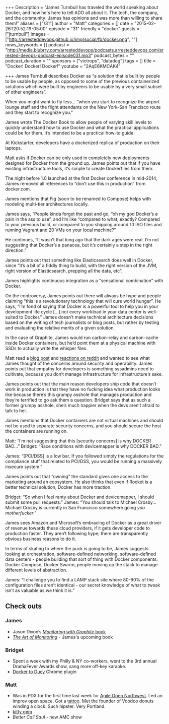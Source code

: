 +++
Description = "James Turnbull has traveled the world speaking about Docker, and now he's here to tell ADO all about it. The tech, the company, and the community: James has opinions and was more than willing to share them!"
aliases = ["/31"]
author = "Matt"
categories = []
date = "2015-02-26T20:52:19-05:00"
episode = "31"
friendly = "docker"
guests = ["jturnbull"]
images = ["http://arresteddevops.github.io/img/social/fb/docker.png", ""]
news_keywords = []
podcast = "http://media.blubrry.com/arresteddevops/podcasts.arresteddevops.com/arrested-devops-podcast-episode031.mp3"
podcast_bytes = ""
podcast_duration = ""
sponsors = ["victrops", "datadog"]
tags = []
title = "Docker! Docker! Docker!"
youtube = "2AqE6KMCAK4"

+++
James Turnbull describes Docker as “a solution that is built by people to be usable by people, as opposed to some of the previous containerized solutions which were built by engineers to be usable by a very small subset of other engineers”.

When you might want to fly less… “when you start to recognize the airport lounge staff and the flight attendants on the New York-San Francisco route and they start to recognize you.”

James wrote The Docker Book to allow people of varying skill levels to quickly understand how to use Docker and what the practical applications could be for them. It’s intended to be a practical how-to guide.

At Kickstarter, developers have a dockerized replica of production on their laptops.

Matt asks if Docker can be only used in completely new deployments designed for Docker from the ground up. James points out that if you have existing infrastructure tools, it’s simple to create Dockerfiles from them.

The night before 1.0 launched at the first Docker conference in mid-2014, James removed all references to “don’t use this in production” from docker.com.

James mentions that Fig (soon to be renamed to Compose) helps with modeling multi-tier architectures locally.

James says, “People kinda forget the past and go, “oh my god Docker’s a pain in the ass to use”, and I’m like “compared to what, exactly? Compared to your previous build, or compared to you shipping around 10 ISO files and running Vagrant and 20 VMs on your local machine?”

He continues, “It wasn’t that long ago that the dark ages were real. I’m not suggesting that Docker’s a panacea, but it’s certainly a step in the right direction.”

James points out that something like Elasticsearch does well in Docker, since “it’s a bit of a fiddly thing to build, with the right version of the JVM, right version of Elasticsearch, prepping all the data, etc”.

James highlights continuous integration as a “sensational combination” with Docker.

On the controversy, James points out there will always be hype and people claiming “this is a revolutionary technology that will cure world hunger”. He says, “I’m fond of saying that Docker is a powerful tool to help you in your development life cycle [...] not every workload in your data center is well-suited to Docker.” James doesn’t make technical architecture decisions based on the writing of tech journalists or blog posts, but rather by testing and evaluating the relative merits of a given solution.

In the case of Graphite, James would run carbon-relay and carbon-cache inside Docker containers, but he’d point them at a physical machine with SSDs to actually write the whisper files.

Matt read a <a href="http://iops.io/blog/docker-hype/" target="_blank">blog post</a> and <a href="http://www.reddit.com/r/sysadmin/comments/2v4fqe/docker_is_fundamentally_flawed_useless_hype/" target="_blank">reactions on reddit</a> and wanted to see what James thought of the concerns around security and operability. James points out that empathy for developers is something sysadmins need to cultivate, because you don’t manage infrastructure for infrastructure’s sake.

James points out that the main reason developers ship code that doesn’t work in production is that they have no fucking idea what production looks like because there’s this grumpy asshole that manages production and they’re terrified to go ask them a question. Bridget says that as such a former grumpy asshole, she’s much happier when the devs aren’t afraid to talk to her.

James mentions that Docker containers are not virtual machines and should not be used to separate security concerns, and you should secure the host the containers are running on.

Matt: “I’m not suggesting that this [security concerns] is why DOCKER BAD…” Bridget: “Race conditions with devicemapper is why DOCKER BAD.”

James: “[PCI/DSS] is a low bar. If you followed simply the regulations for the compliance stuff that related to PCI/DSS, you would be running a massively insecure system.”

James points out that “owning” the standard gives one access to the marketing around an ecosystem. He also thinks that even if Rocket is a better technical solution, Docker has more traction.

Bridget: “So when I feel ranty about Docker and devicemapper, I should submit some pull requests.” James: “You should talk to Michael Crosby... Michael Crosby is currently in San Francisco somewhere going <em>you motherfucker</em>.”

James sees Amazon and Microsoft’s embracing of Docker as a great driver of revenue towards these cloud providers, if it gets developer code to production faster. They aren’t following hype; there are transparently obvious business reasons to do it.

In terms of skating to where the puck is going to be, James suggests looking at orchestration, software-defined networking, software-defined data centers - people building that sort of thing with Docker components. Docker Compose, Docker Swarm, people moving up the stack to manage different levels of abstraction.

James: “I challenge you to find a LAMP stack site where 80-90% of the configuration files aren’t identical - our secret knowledge of what to tweak isn’t as valuable as we think it is.”
<h2>Check outs</h2>
<h3>James</h3>
<ul>
	<li>Jason Dixon’s <a href="http://shop.oreilly.com/product/0636920035794.do" target="_blank"><em>Monitoring with Graphite</em> book</a></li>
	<li><a href="http://artofmonitoring.com/" target="_blank"><em>The Art of Monitoring</em></a> - James's upcoming book</li>
</ul>
<h3>Bridget</h3>
<ul>
	<li>Spent a week with my Philly &amp; NY co-workers, went to the 3rd annual DramaFever Awards show, sang more off-key karaoke.</li>
	<li><a href="http://github.com/paulczar/docker-to-ducy" target="_blank">Docker to Ducy</a> Chrome plugin</li>
</ul>
<h3>Matt</h3>
<ul>
	<li>Was in PDX for the first time last week for <a href="http://agileopennorthwest.org/2015.php" target="_blank">Agile Open Northwest</a>. Led an improv open space. Got a <a href="http://instagram.com/p/zEQeJImEtn" target="_blank">tattoo</a>. Met the founder of Voodoo donuts winding a clock. Such hipster. Very Portland.</li>
	<li><a href="http://github.com/bryanwoods/kitty" target="_blank">kitty gem</a></li>
	<li><em>Better Call Saul</em> - new AMC show</li>
</ul>
